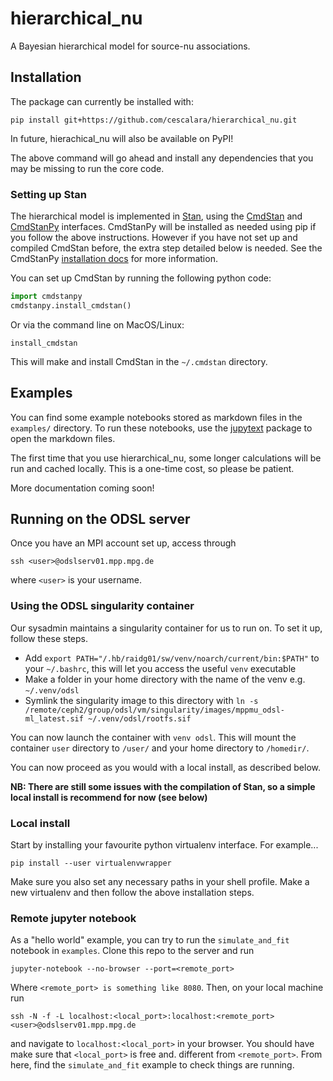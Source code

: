 # hierarchical_nu

A Bayesian hierarchical model for source-nu associations.

## Installation

The package can currently be installed with:

```
pip install git+https://github.com/cescalara/hierarchical_nu.git
```

In future, hierachical_nu will also be available on PyPI!

The above command will go ahead and install any dependencies that you may be missing to run the core code. 

### Setting up Stan

The hierarchical model is implemented in [Stan](https://mc-stan.org), using the [CmdStan](https://github.com/stan-dev/cmdstan) and [CmdStanPy](https://github.com/stan-dev/cmdstanpy) interfaces. CmdStanPy will be installed as needed using pip if you follow the above instructions. However if you have not set up and compiled CmdStan before, the extra step detailed below is needed. See the CmdStanPy [installation docs](https://mc-stan.org/cmdstanpy/installation.html) for more information.


You can set up CmdStan by running the following python code:

```python
import cmdstanpy
cmdstanpy.install_cmdstan()
```

Or via the command line on MacOS/Linux:

```
install_cmdstan
```

This will make and install CmdStan in the `~/.cmdstan` directory.

## Examples

You can find some example notebooks stored as markdown files in the `examples/` directory. To run these notebooks, use the [jupytext](https://github.com/mwouts/jupytext) package to open the markdown files.

The first time that you use hierarchical_nu, some longer calculations will be run and cached locally. This is a one-time cost, so please be patient. 

More documentation coming soon!


## Running on the ODSL server

Once you have an MPI account set up, access through 

```
ssh <user>@odslserv01.mpp.mpg.de
```

where `<user>` is your username.

### Using the ODSL singularity container

Our sysadmin maintains a singularity container for us to run on. To set it up, follow these steps.
* Add `export PATH="/.hb/raidg01/sw/venv/noarch/current/bin:$PATH"` to your `~/.bashrc`, this will let you access the useful `venv` executable
* Make a folder in your home directory with the name of the venv e.g. `~/.venv/odsl`
* Symlink the singularity image to this directory with `ln -s /remote/ceph2/group/odsl/vm/singularity/images/mppmu_odsl-ml_latest.sif ~/.venv/odsl/rootfs.sif`

You can now launch the container with `venv odsl`. This will mount the container `user` directory to `/user/` and your home directory to `/homedir/`. 

You can now proceed as you would with a local install, as described below.

**NB: There are still some issues with the compilation of Stan, so a simple local install is recommend for now (see below)**

### Local install

Start by installing your favourite python virtualenv interface. For example...

```
pip install --user virtualenvwrapper
```

Make sure you also set any necessary paths in your shell profile. Make a new virtualenv and then follow the above installation steps.

### Remote jupyter notebook

As a "hello world" example, you can try to run the `simulate_and_fit` notebook in `examples`. Clone this repo to the server and run

```
jupyter-notebook --no-browser --port=<remote_port>
```

Where `<remote_port> is something like 8080`. Then, on your local machine run

```
ssh -N -f -L localhost:<local_port>:localhost:<remote_port> <user>@odslserv01.mpp.mpg.de
```

and navigate to `localhost:<local_port>` in your browser. You should have make sure that `<local_port>` is free and. different from `<remote_port>`. From here, find the `simulate_and_fit` example to check things are running.

